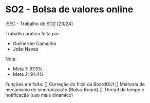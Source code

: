 # SO2 - Bolsa de valores online
ISEC - Trabalho de SO2 [23/24]

Trabalho prático feita por: 
- Guilherme Camacho
- João Neves

Nota: 
- Meta 1: 97.5%
- Meta 2: 91.4%

Funções em falta:
[] Correção do flick da BoardGUI
[] Melhoria de mecanismo de sincronização (Bolsa-Board)
[] Thread de tempo e notificação (uso mais dinamico)
